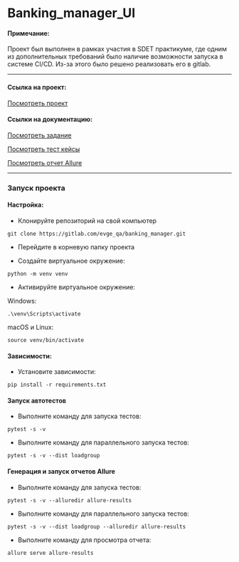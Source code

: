 # Banking_manager_UI

#### Примечание:
Проект был выполнен в рамках участия в SDET практикуме, где одним из дополнительных требований было наличие возможности запуска в системе CI/CD. Из-за этого было решено реализовать его в gitlab.

---
#### Ссылка на проект:

[Посмотреть проект](https://gitlab.com/evge_qa/banking_manager)

#### Ссылки на документацию:


[Посмотреть задание](https://gitlab.com/evge_qa/banking_manager/-/blob/main/documentation/task.md)

[Посмотреть тест кейсы](https://gitlab.com/evge_qa/banking_manager/-/blob/main/documentation/testcases.md)

[Посмотреть отчет Allure](https://evge_qa.gitlab.io/-/banking_manager/-/jobs/6424598250/artifacts/allure-report/index.html)

---

### Запуск проекта
#### Настройка:
- Клонируйте репозиторий на свой компьютер
```
git clone https://gitlab.com/evge_qa/banking_manager.git
```
- Перейдите в корневую папку проекта

- Создайте виртуальное окружение:
```
python -m venv venv
```

- Активируйте виртуальное окружение:

Windows:
```
.\venv\Scripts\activate
```
macOS и Linux:
```
source venv/bin/activate
```
#### Зависимости:

- Установите зависимости:
```
pip install -r requirements.txt
```

#### Запуск автотестов

- Выполните команду для запуска тестов:
```
pytest -s -v
```
- Выполните команду для параллельного запуска тестов:
```
pytest -s -v --dist loadgroup   
```

#### Генерация и запуск отчетов Allure

- Выполните команду для запуска тестов:
```
pytest -s -v --alluredir allure-results
```
- Выполните команду для параллельного запуска тестов:
```
pytest -s -v --dist loadgroup --alluredir allure-results
```
- Выполните команду для просмотра отчета:
```
allure serve allure-results
```
